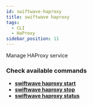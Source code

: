 ```yaml
---
id: swiftwave-haproxy
title: swiftwave haproxy
tags:
  - CLI
  - HaProxy
sidebar_position: 11
---
```


Manage HAProxy service

### Check available commands
- [**swiftwave haproxy start**](/docs/cli/haproxy/start)
- [**swiftwave haproxy stop**](/docs/cli/haproxy/stop)
- [**swiftwave haproxy status**](/docs/cli/haproxy/status)